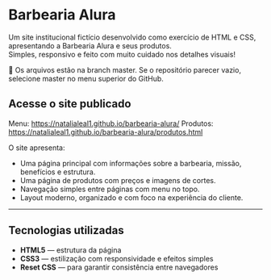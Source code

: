 # Barbearia Alura

Um site institucional fictício desenvolvido como exercício de HTML e CSS, apresentando a Barbearia Alura e seus produtos.  
Simples, responsivo e feito com muito cuidado nos detalhes visuais!

🚨 Os arquivos estão na branch master. Se o repositório parecer vazio, selecione master no menu superior do GitHub.

## Acesse o site publicado

Menu: https://natalialeal1.github.io/barbearia-alura/
Produtos: https://natalialeal1.github.io/barbearia-alura/produtos.html

O site apresenta:

- Uma página principal com informações sobre a barbearia, missão, benefícios e estrutura.
- Uma página de produtos com preços e imagens de cortes.
- Navegação simples entre páginas com menu no topo.
- Layout moderno, organizado e com foco na experiência do cliente.

---

## Tecnologias utilizadas

- **HTML5** — estrutura da página  
- **CSS3** — estilização com responsividade e efeitos simples  
- **Reset CSS** — para garantir consistência entre navegadores
